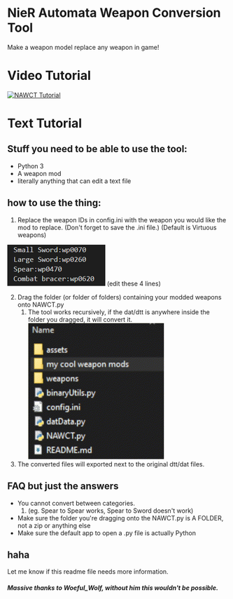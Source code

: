# NieR Automata Weapon Conversion Tool

Make a weapon model replace any weapon in game!

# Video Tutorial

[![NAWCT Tutorial](https://res.cloudinary.com/marcomontalbano/image/upload/v1660839529/video_to_markdown/images/youtube--eP58KMZsqKI-c05b58ac6eb4c4700831b2b3070cd403.jpg)](https://youtu.be/eP58KMZsqKI "NAWCT Tutorial")

# Text Tutorial

## Stuff you need to be able to use the tool:
- Python 3
- A weapon mod
- literally anything that can edit a text file

## how to use the thing:
1. Replace the weapon IDs in config.ini with the weapon you would like the mod to replace. (Don't forget to save the .ini file.) (Default is Virtuous weapons)

![The lines you need to edit in config.ini](/assets/weaponsintheconfigfile.png) (edit these 4 lines)

2. Drag the folder (or folder of folders) containing your modded weapons onto NAWCT.py
    1. The tool works recursively, if the dat/dtt is anywhere inside the folder you dragged, it will convert it.
![gif of me dragging mods onto the script](/assets/giffornawct.gif)
3. The converted files will exported next to the original dtt/dat files.

## FAQ but just the answers
- You cannot convert between categories. 
    1. (eg. Spear to Spear works, Spear to Sword doesn't work)
- Make sure the folder you're dragging onto the NAWCT.py is A FOLDER, not a zip or anything else 
- Make sure the default app to open a .py file is actually Python

## haha
Let me know if this readme file needs more information.

##### Massive thanks to Woeful_Wolf, without him this wouldn't be possible.
